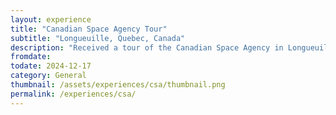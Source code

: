 ```yaml
---
layout: experience
title: "Canadian Space Agency Tour"
subtitle: "Longueuille, Quebec, Canada"
description: "Received a tour of the Canadian Space Agency in Longueuille Quebec, Canada"
fromdate: 
todate: 2024-12-17
category: General
thumbnail: /assets/experiences/csa/thumbnail.png
permalink: /experiences/csa/
---
```



